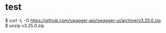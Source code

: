 # test
$ curl -L -O https://github.com/swagger-api/swagger-ui/archive/v3.25.0.zip
$ unzip v3.25.0.zip
